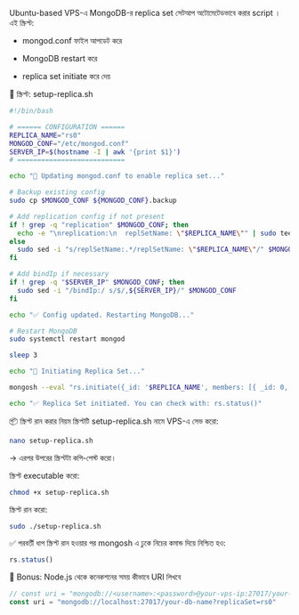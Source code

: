 Ubuntu-based VPS-এ MongoDB-র replica set সেটআপ অটোমেটেডভাবে করার script । এই স্ক্রিপ্ট:

- mongod.conf ফাইল আপডেট করে

- MongoDB restart করে

- replica set initiate করে দেয়

📜 স্ক্রিপ্ট: setup-replica.sh
```bash
#!/bin/bash

# ====== CONFIGURATION ======
REPLICA_NAME="rs0"
MONGOD_CONF="/etc/mongod.conf"
SERVER_IP=$(hostname -I | awk '{print $1}')
# ===========================

echo "🔧 Updating mongod.conf to enable replica set..."

# Backup existing config
sudo cp $MONGOD_CONF ${MONGOD_CONF}.backup

# Add replication config if not present
if ! grep -q "replication" $MONGOD_CONF; then
  echo -e "\nreplication:\n  replSetName: \"$REPLICA_NAME\"" | sudo tee -a $MONGOD_CONF
else
  sudo sed -i "s/replSetName:.*/replSetName: \"$REPLICA_NAME\"/" $MONGOD_CONF
fi

# Add bindIp if necessary
if ! grep -q "$SERVER_IP" $MONGOD_CONF; then
  sudo sed -i "/bindIp:/ s/$/,${SERVER_IP}/" $MONGOD_CONF
fi

echo "✅ Config updated. Restarting MongoDB..."

# Restart MongoDB
sudo systemctl restart mongod

sleep 3

echo "🚀 Initiating Replica Set..."

mongosh --eval "rs.initiate({_id: '$REPLICA_NAME', members: [{ _id: 0, host: '$SERVER_IP:27017' }]})"

echo "✅ Replica Set initiated. You can check with: rs.status()"
```
📦 স্ক্রিপ্ট রান করার নিয়ম
স্ক্রিপ্টটি setup-replica.sh নামে VPS-এ সেভ করো:

```bash
nano setup-replica.sh
```
→ এরপর উপরের স্ক্রিপ্টটা কপি-পেস্ট করো।

স্ক্রিপ্ট executable করো:

```bash
chmod +x setup-replica.sh
```
স্ক্রিপ্ট রান করো:

```bash 
sudo ./setup-replica.sh
```
✅ পরবর্তী ধাপ
স্ক্রিপ্ট রান হওয়ার পর mongosh এ ঢুকে নিচের কমান্ড দিয়ে নিশ্চিত হও:

```js
rs.status()
```
🧠 Bonus: Node.js থেকে কনেকশনের সময় কীভাবে URI লিখবে
```js
// const uri = "mongodb://<username>:<password>@your-vps-ip:27017/your-db-name?replicaSet=rs0";
const uri = "mongodb://localhost:27017/your-db-name?replicaSet=rs0"

```
